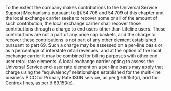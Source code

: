 To the extent the company makes contributions to the Universal Service Support Mechanisms pursuant to §§ 54.706 and 54.709 of this chapter and the local exchange carrier seeks to recover some or all of the amount of such contribution, the local exchange carrier shall recover those contributions through a charge to end users other than Lifeline users. These contributions are not a part of any price cap baskets, and the charge to recover these contributions is not part of any other element established pursuant to part 69. Such a charge may be assessed on a per-line basis or as a percentage of interstate retail revenues, and at the option of the local exchange carrier it may be combined for billing purposes with other end user retail rate elements. A local exchange carrier opting to assess the Universal Service end-user rate element on a per-line basis may apply that charge using the “equivalency” relationships established for the multi-line business PICC for Primary Rate ISDN service, as per § 69.153(d), and for Centrex lines, as per § 69.153(e).

